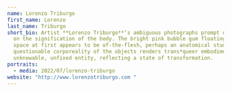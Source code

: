 ```yaml
---
name: Lorenzo Triburgo
first_name: Lorenzo
last_name: Triburgo
short_bio: Artist **Lorenzo Triburgo**’s ambiguous photographs prompt questions
  on the signification of the body. The bright pink bubble gum floating in white
  space at first appears to be of-the-flesh, perhaps an anatomical study. The
  questionable corporeality of the objects renders trans*queer embodiment as an
  unknowable, unfixed entity, reflecting a state of transformation.
portraits:
  - media: 2022/07/lorenzo-triburgo
website: "http://www.lorenzotriburgo.com "
---
```

